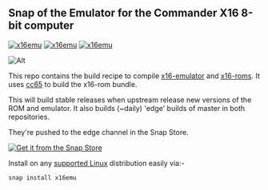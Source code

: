
## Snap of the Emulator for the Commander X16 8-bit computer

[![x16emu](https://github.com/popey/x16emu-snap/actions/workflows/build.yml/badge.svg)](https://github.com/popey/x16emu-snap/actions)
[![x16emu](https://snapcraft.io/x16emu/badge.svg)](https://snapcraft.io/x16emu)
[![x16emu](https://snapcraft.io/x16emu/trending.svg?name=0)](https://snapcraft.io/x16emu)

![Alt](https://repobeats.axiom.co/api/embed/7b0554a87a4e6433609ffe1fdde7f6a85b598f2f.svg "Repobeats analytics image")

This repo contains the build recipe to compile [x16-emulator](https://github.com/x16community/x16-emulator) and [x16-roms](https://github.com/commanderx16/x16-rom.git). It uses [cc65](https://github.com/cc65/cc65) to build the x16-rom bundle.

This will build stable releases when upstream release new versions of the ROM and emulator. It also builds (~daily) 'edge' builds of master in both repositories. 

They're pushed to the edge channel in the Snap Store. 

[![Get it from the Snap Store](https://snapcraft.io/static/images/badges/en/snap-store-black.svg)](https://snapcraft.io/x16emu)

Install on any [supported Linux](https://snapcraft.io/docs/installing-snapd) distribution easily via:-

`snap install x16emu`


